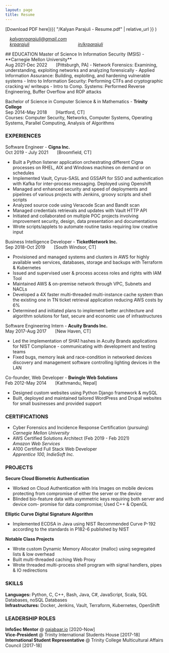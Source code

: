 ```yaml
---
layout: page
title: Resume
---
```

<style>
heading {
    background: red;
}
</style>

[Download PDF here]({{ "/Kalyan Parajuli - Resume.pdf" | relative_url }} )

<i class="fa fa-envelope" aria-hidden="true"> [kalyanrparajuli@gmail.com](mailto:kalyanrparajuli@gmail.com)</i>
<br />
<i class="fa fa-github" aria-hidden="true"> [krparajuli](https://github.com/krparajuli)</i>          <i class="fa fa-linkedin" aria-hidden="true"> [in/krparajuli](https://www.linkedin.com/in/krparajuli/)</i>  

<div class="resume-category">
## EDUCATION
Master of Science In Information Security (MSIS) - **Carnegie Mellon University**
<br />Aug 2021-Dec 2022 &nbsp;&nbsp;&nbsp;&nbsp;&nbsp; [Pittsburgh, PA]
- Network Forensics: Examining, understanding, exploiting networks and analyzing forensically
- Applied Information Assurance: Building, exploiting, and hardening vulnerable systems
- Intro to Information Security: Performing CTFs and cryptographic cracking w/ writeups
- Intro to Comp. Systems: Performed Reverse Engineering, Buffer Overflow and ROP attacks

Bachelor of Science in Computer Science & in Mathematics - **Trinity College**
<br /> Sep 2014-May 2018 &nbsp;&nbsp;&nbsp;&nbsp;&nbsp; [Hartford, CT]
<br />
Courses: Computer Security, Networks, Computer Systems, Operating Systems, Parallel Computing, Analysis of Algorithms
</div>

<div class="resume-category">

### EXPERIENCES
Software Engineer - **Cigna Inc.**
<br />
Oct 2019 - July 2021 &nbsp;&nbsp;&nbsp;&nbsp;&nbsp; [Broomfield, CT]
- Built a Python listener application orchestrating different Cigna processes on
RHEL, AIX and Windows machines on demand or on schedules
- Implemented Vault, Cyrus-SASL and GSSAPI for SSO and authentication with Kafka for inter-process messaging. Deployed using Openshift
- Managed and enhanced security and speed of deployments and pipelines of various projects with Jenkins, groovy scripts and shell scripts
- Analyzed source code using Veracode Scan and Bandit scan
- Managed credentials retrievals and updates with Vault HTTP API
- Initiated and collaborated on multiple POC projects involving improvement security, design, data presentation and documentations
- Wrote scripts/applets to automate routine tasks requiring low creative input

Business Intelligence Developer - **TicketNetwork Inc.**
<br /> Sep 2018-Oct 2019 &nbsp;&nbsp;&nbsp;&nbsp;&nbsp; [South Windsor, CT]
- Provisioned and managed systems and clusters in AWS for highly available
web services, databases, storage and backups with Terraform & Kubernetes
- Issued and supervised user & process access roles and rights with IAM Tool
- Maintained AWS & on-premise network through VPC, Subnets and NACLs
- Developed a 4X faster multi-threaded multi-instance cache system than the
existing one in TN ticket retrieval application reducing AWS costs by 6%
- Determined and initiated plans to implement better architecture and algorithm solutions for fast, secure and economic use of infrastructures

Software Engineering Intern - **Acuity Brands Inc.**
<br />May 2017-Aug 2017 &nbsp;&nbsp;&nbsp;&nbsp;&nbsp; [New Haven, CT]
- Led the implementation of SHA1 hashes in Acuity Brands applications for
NIST Compliance - communicating with development and testing teams
- Fixed bugs, memory leak and race-condition in networked devices discovery and management software controlling lighting devices in the LAN

Co-founder, Web Developer - **Bwingle Web Solutions** 
<br />Feb 2012-May 2014 &nbsp;&nbsp;&nbsp;&nbsp;&nbsp; [Kathmandu, Nepal]
- Designed custom websites using Python Django framework & mySQL
- Built, deployed and maintained tailored WordPress and Drupal websites for small businesses and provided support
</div>

<div class="resume-category">

### CERTIFICATIONS
- Cyber Forensics and Incidence Response Certification (pursuing)
<br />*Carnegie Mellon University*
- AWS Certified Solutions Architect (Feb 2019 - Feb 2021)<br />*Amazon Web Services*
- A100 Certified Full Stack Web Developer
<br />*Apprentice 100, IndieSoft Inc.*
</div>

<div class="resume-category">

### PROJECTS
**Secure Cloud Biometric Authentication**
- Worked on Cloud Authentication with Iris Images on mobile devices protecting from compromise of either the server or the device
- Blinded bio-feature data with asymmetric keys requiring both server and device com- promise for data compromise; Used C++ & OpenGL

**Elliptic Curve Digital Signature Algorithm**
- Implemented ECDSA in Java using NIST Recommended Curve P-192 according to the standards in P182-6 published by NIST

**Notable Class Projects**
- Wrote custom Dynamic Memory Allocator (malloc) using segregated lists & low overhead
- Built multi-threaded caching Web Proxy
- Wrote threaded multi-process shell program
with signal handlers, pipes & IO redirections
</div>

<div class="resume-category">

### SKILLS
**Languages:**  Python, C, C++, Bash, Java, C#, JavaScript, Scala, SQL Databases, noSQL Databases
<br />**Infrastructures:** Docker, Jenkins, Vault, Terraform, Kubernetes, OpenShift
</div>

<div class="resume-category">

### LEADERSHIP ROLES
**InfoSec Mentor** @ [gajabaar.io](https://gajabaar.io) [2020-Now]
<br />**Vice-President** @ Trinity International Students House [2017-18]
<br /> **International Student Representative** @ Trinity College Multicultural Affairs Council [2017-18]
</div>

<br />
<br />
<br />
<br />  